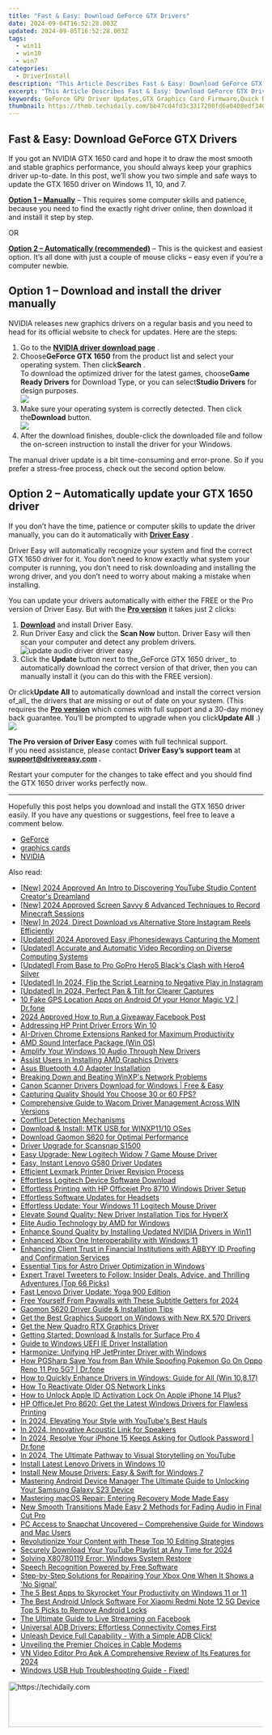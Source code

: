 ```yaml
---
title: "Fast & Easy: Download GeForce GTX Drivers"
date: 2024-09-04T16:52:28.003Z
updated: 2024-09-05T16:52:28.003Z
tags:
  - win11
  - win10
  - win7
categories:
  - DriverInstall
description: "This Article Describes Fast & Easy: Download GeForce GTX Drivers"
excerpt: "This Article Describes Fast & Easy: Download GeForce GTX Drivers"
keywords: GeForce GPU Driver Updates,GTX Graphics Card Firmware,Quick Download of GPU Drivers,NVIDIA Graphics Update,Download GeForce Drivers Online,Latest GTX GPU Software Release,GeForce Drivers Installation Guide
thumbnail: https://thmb.techidaily.com/bb47cd4fd3c3317200fd6a0408edf3404c84e0ce2b2a16adf3218bdf1eaafd6a.jpg
---
```


## Fast & Easy: Download GeForce GTX Drivers

 If you got an NVIDIA GTX 1650 card and hope it to draw the most smooth and stable graphics performance, you should always keep your graphics driver up-to-date. In this post, we’ll show you two simple and safe ways to update the GTX 1650 driver on Windows 11, 10, and 7.

**[Option 1 – Manually](#option1)** – This requires some computer skills and patience, because you need to find the exactly right driver online, then download it and install it step by step.

OR

**[Option 2 – Automatically (recommended)](#option2)**  – This is the quickest and easiest option. It’s all done with just a couple of mouse clicks – easy even if you’re a computer newbie.

## Option 1 – Download and install the driver manually

 NVIDIA releases new graphics drivers on a regular basis and you need to head for its official website to check for updates. Here are the steps:

1. Go to the [**NVIDIA driver download page**](https://www.nvidia.com/Download/index.aspx) .
2. Choose**GeForce GTX 1650** from the product list and select your operating system. Then click**Search** .  
 To download the optimized driver for the latest games, choose**Game Ready Drivers** for Download Type, or you can select**Studio Drivers** for design purposes.  
![](https://images.drivereasy.com/wp-content/uploads/2021/02/gtx-driver-download-manually-1.jpg)
3. Make sure your operating system is correctly detected. Then click the**Download** button.  
![](https://images.drivereasy.com/wp-content/uploads/2021/02/gtx-driver-download-manually-2.jpg)
4. After the download finishes, double-click the downloaded file and follow the on-screen instruction to install the driver for your Windows.

 The manual driver update is a bit time-consuming and error-prone. So if you prefer a stress-free process, check out the second option below.

## Option 2 – Automatically update your GTX 1650 driver

 If you don’t have the time, patience or computer skills to update the driver manually, you can do it automatically with **[Driver Easy](https://tools.techidaily.com/drivereasy/download/)**  .

 Driver Easy will automatically recognize your system and find the correct GTX 1650 driver for it. You don’t need to know exactly what system your computer is running, you don’t need to risk downloading and installing the wrong driver, and you don’t need to worry about making a mistake when installing.

 You can update your drivers automatically with either the FREE or the Pro version of Driver Easy. But with the **[Pro version](https://tools.techidaily.com/drivereasy/download/)**  it takes just 2 clicks:

1. **[Download](https://tools.techidaily.com/drivereasy/download/)**  and install Driver Easy.
2. Run Driver Easy and click the **Scan Now** button. Driver Easy will then scan your computer and detect any problem drivers.  
![update audio driver driver easy](https://images.drivereasy.com/wp-content/uploads/2021/02/de-borderless.jpg)
3. Click the **Update**  button next to the_GeForce GTX 1650 driver_ to automatically download the correct version of that driver, then you can manually install it (you can do this with the FREE version).  

 Or click**Update All** to automatically download and install the correct version of_all_ the drivers that are missing or out of date on your system. (This requires the **[Pro version](https://tools.techidaily.com/drivereasy/download/)**  which comes with full support and a 30-day money back guarantee. You’ll be prompted to upgrade when you click**Update All** .)  
![](https://images.drivereasy.com/wp-content/uploads/2021/02/gtx-1650-driver-de.jpg)

**The Pro version of Driver Easy** comes with full technical support.  
 If you need assistance, please contact **Driver Easy’s support team** at **[support@drivereasy.com](mailto:support@drivereasy.com) .**

 Restart your computer for the changes to take effect and you should find the GTX 1650 driver works perfectly now.

---

 Hopefully this post helps you download and install the GTX 1650 driver easily. If you have any questions or suggestions, feel free to leave a comment below.

* [GeForce](https://store.drivereasy.com/order/cart.php?PRODS=4731822&QTY=1&AFFILIATE=108875)
* [graphics cards](https://tools.techidaily.com/drivereasy/download/)
* [NVIDIA](https://tools.techidaily.com/drivereasy/download/)

<ins class="adsbygoogle"
     style="display:block"
     data-ad-format="autorelaxed"
     data-ad-client="ca-pub-7571918770474297"
     data-ad-slot="1223367746"></ins>



<ins class="adsbygoogle"
     style="display:block"
     data-ad-client="ca-pub-7571918770474297"
     data-ad-slot="8358498916"
     data-ad-format="auto"
     data-full-width-responsive="true"></ins>





<span class="atpl-alsoreadstyle">Also read:</span>
<div><ul>
<li><a href="https://facebook-video-share.techidaily.com/new-2024-approved-an-intro-to-discovering-youtube-studio-content-creators-dreamland/"><u>[New] 2024 Approved  An Intro to Discovering YouTube Studio  Content Creator's Dreamland</u></a></li>
<li><a href="https://remote-screen-capture.techidaily.com/new-2024-approved-screen-savvy-6-advanced-techniques-to-record-minecraft-sessions/"><u>[New] 2024 Approved  Screen Savvy  6 Advanced Techniques to Record Minecraft Sessions</u></a></li>
<li><a href="https://instagram-video-recordings.techidaily.com/new-in-2024-direct-download-vs-alternative-store-instagram-reels-efficiently/"><u>[New] In 2024, Direct Download vs Alternative  Store Instagram Reels Efficiently</u></a></li>
<li><a href="https://visual-screen-recording.techidaily.com/updated-2024-approved-easy-iphonesideways-capturing-the-moment/"><u>[Updated] 2024 Approved  Easy iPhonesideways  Capturing the Moment</u></a></li>
<li><a href="https://screen-capture.techidaily.com/updated-accurate-and-automatic-video-recording-on-diverse-computing-systems/"><u>[Updated] Accurate and Automatic Video Recording on Diverse Computing Systems</u></a></li>
<li><a href="https://some-techniques.techidaily.com/updated-from-base-to-pro-gopro-hero5-blacks-clash-with-hero4-silver/"><u>[Updated] From Base to Pro  GoPro Hero5 Black's Clash with Hero4 Silver</u></a></li>
<li><a href="https://instagram-video-recordings.techidaily.com/updated-in-2024-flip-the-script-learning-to-negative-play-in-instagram/"><u>[Updated] In 2024, Flip the Script  Learning to Negative Play in Instagram</u></a></li>
<li><a href="https://article-posts.techidaily.com/updated-in-2024-perfect-pan-and-tilt-for-clearer-captures/"><u>[Updated] In 2024, Perfect Pan & Tilt for Clearer Captures</u></a></li>
<li><a href="https://android-location.techidaily.com/10-fake-gps-location-apps-on-android-of-your-honor-magic-v2-drfone-by-drfone-virtual/"><u>10 Fake GPS Location Apps on Android Of your Honor Magic V2 | Dr.fone</u></a></li>
<li><a href="https://fox-glue.techidaily.com/2024-approved-how-to-run-a-giveaway-facebook-post/"><u>2024 Approved  How to Run a Giveaway Facebook Post</u></a></li>
<li><a href="https://driver-install.techidaily.com/addressing-hp-print-driver-errors-win-10/"><u>Addressing HP Print Driver Errors Win 10</u></a></li>
<li><a href="https://tech-hub.techidaily.com/ai-driven-chrome-extensions-ranked-for-maximum-productivity/"><u>AI-Driven Chrome Extensions Ranked for Maximum Productivity</u></a></li>
<li><a href="https://driver-install.techidaily.com/amd-sound-interface-package-win-os/"><u>AMD Sound Interface Package (Win OS)</u></a></li>
<li><a href="https://driver-install.techidaily.com/amplify-your-windows-10-audio-through-new-drivers/"><u>Amplify Your Windows 10 Audio Through New Drivers</u></a></li>
<li><a href="https://driver-install.techidaily.com/assist-users-in-installing-amd-graphics-drivers/"><u>Assist Users in Installing AMD Graphics Drivers</u></a></li>
<li><a href="https://driver-install.techidaily.com/asus-bluetooth-40-adapter-installation/"><u>Asus Bluetooth 4.0 Adapter Installation</u></a></li>
<li><a href="https://driver-install.techidaily.com/breaking-down-and-beating-winxps-network-problems/"><u>Breaking Down and Beating WinXP's Network Problems</u></a></li>
<li><a href="https://driver-install.techidaily.com/canon-scanner-drivers-download-for-windows-free-and-easy/"><u>Canon Scanner Drivers Download for Windows | Free & Easy</u></a></li>
<li><a href="https://remote-screen-capture.techidaily.com/capturing-quality-should-you-choose-30-or-60-fps/"><u>Capturing Quality  Should You Choose 30 or 60 FPS?</u></a></li>
<li><a href="https://driver-install.techidaily.com/comprehensive-guide-to-wacom-driver-management-across-win-versions/"><u>Comprehensive Guide to Wacom Driver Management Across WIN Versions</u></a></li>
<li><a href="https://driver-install.techidaily.com/conflict-detection-mechanisms/"><u>Conflict Detection Mechanisms</u></a></li>
<li><a href="https://driver-install.techidaily.com/download-and-install-mtk-usb-for-winxp1110-oses/"><u>Download & Install: MTK USB for WINXP11/10 OSes</u></a></li>
<li><a href="https://driver-install.techidaily.com/download-gaomon-s620-for-optimal-performance/"><u>Download Gaomon S620 for Optimal Performance</u></a></li>
<li><a href="https://driver-install.techidaily.com/driver-upgrade-for-scansnap-s1500/"><u>Driver Upgrade for Scansnap S1500</u></a></li>
<li><a href="https://driver-install.techidaily.com/easy-upgrade-new-logitech-widow-7-game-mouse-driver/"><u>Easy Upgrade: New Logitech Widow 7 Game Mouse Driver</u></a></li>
<li><a href="https://driver-install.techidaily.com/easy-instant-lenovo-g580-driver-updates/"><u>Easy, Instant Lenovo G580 Driver Updates</u></a></li>
<li><a href="https://driver-install.techidaily.com/efficient-lexmark-printer-driver-revision-process/"><u>Efficient Lexmark Printer Driver Revision Process</u></a></li>
<li><a href="https://driver-install.techidaily.com/effortless-logitech-device-software-download/"><u>Effortless Logitech Device Software Download</u></a></li>
<li><a href="https://driver-install.techidaily.com/effortless-printing-with-hp-officejet-pro-8710-windows-driver-setup/"><u>Effortless Printing with HP Officejet Pro 8710 Windows Driver Setup</u></a></li>
<li><a href="https://driver-install.techidaily.com/effortless-software-updates-for-headsets/"><u>Effortless Software Updates for Headsets</u></a></li>
<li><a href="https://driver-install.techidaily.com/effortless-update-your-windows-11-logitech-mouse-driver/"><u>Effortless Update: Your Windows 11 Logitech Mouse Driver</u></a></li>
<li><a href="https://driver-install.techidaily.com/elevate-sound-quality-new-driver-installation-tips-for-hyperx/"><u>Elevate Sound Quality: New Driver Installation Tips for HyperX</u></a></li>
<li><a href="https://driver-install.techidaily.com/elite-audio-technology-by-amd-for-windows/"><u>Elite Audio Technology by AMD for Windows</u></a></li>
<li><a href="https://driver-install.techidaily.com/enhance-sound-quality-by-installing-updated-nvidia-drivers-in-win11/"><u>Enhance Sound Quality by Installing Updated NVIDIA Drivers in Win11</u></a></li>
<li><a href="https://driver-install.techidaily.com/enhanced-xbox-one-interoperability-with-windows-11/"><u>Enhanced Xbox One Interoperability with Windows 11</u></a></li>
<li><a href="https://some-tips.techidaily.com/enhancing-client-trust-in-financial-institutions-with-abbyy-id-proofing-and-confirmation-services/"><u>Enhancing Client Trust in Financial Institutions with ABBYY ID Proofing and Confirmation Services</u></a></li>
<li><a href="https://driver-install.techidaily.com/essential-tips-for-astro-driver-optimization-in-windows/"><u>Essential Tips for Astro Driver Optimization in Windows</u></a></li>
<li><a href="https://tech-recovery.techidaily.com/expert-travel-tweeters-to-follow-insider-deals-advice-and-thrilling-adventures-top-66-picks/"><u>Expert Travel Tweeters to Follow: Insider Deals, Advice, and Thrilling Adventures (Top 66 Picks)</u></a></li>
<li><a href="https://driver-install.techidaily.com/fast-lenovo-driver-update-yoga-900-edition/"><u>Fast Lenovo Driver Update: Yoga 900 Edition</u></a></li>
<li><a href="https://youtube-help.techidaily.com/free-yourself-from-paywalls-with-these-subtitle-getters-for-2024/"><u>Free Yourself From Paywalls with These Subtitle Getters for 2024</u></a></li>
<li><a href="https://driver-install.techidaily.com/gaomon-s620-driver-guide-and-installation-tips/"><u>Gaomon S620 Driver Guide & Installation Tips</u></a></li>
<li><a href="https://driver-install.techidaily.com/get-the-best-graphics-support-on-windows-with-new-rx-570-drivers/"><u>Get the Best Graphics Support on Windows with New RX 570 Drivers</u></a></li>
<li><a href="https://driver-install.techidaily.com/get-the-new-quadro-rtx-graphics-driver/"><u>Get the New Quadro RTX Graphics Driver</u></a></li>
<li><a href="https://driver-install.techidaily.com/getting-started-download-and-installs-for-surface-pro-4/"><u>Getting Started: Download & Installs for Surface Pro 4</u></a></li>
<li><a href="https://driver-install.techidaily.com/guide-to-windows-uefi-ie-driver-installation/"><u>Guide to Windows UEFI IE Driver Installation</u></a></li>
<li><a href="https://driver-install.techidaily.com/harmonize-unifying-hp-jetprinter-driver-with-windows/"><u>Harmonize: Unifying HP JetPrinter Driver with Windows</u></a></li>
<li><a href="https://android-pokemon-go.techidaily.com/how-pgsharp-save-you-from-ban-while-spoofing-pokemon-go-on-oppo-reno-11-pro-5g-drfone-by-drfone-virtual-android/"><u>How PGSharp Save You from Ban While Spoofing Pokemon Go On Oppo Reno 11 Pro 5G? | Dr.fone</u></a></li>
<li><a href="https://driver-install.techidaily.com/how-to-quickly-enhance-drivers-in-windows-guide-for-all-win-10817/"><u>How to Quickly Enhance Drivers in Windows: Guide for All (Win 10,8.17)</u></a></li>
<li><a href="https://driver-install.techidaily.com/how-to-reactivate-older-os-network-links/"><u>How To Reactivate Older OS Network Links</u></a></li>
<li><a href="https://activate-lock.techidaily.com/how-to-unlock-apple-id-activation-lock-on-apple-iphone-14-plus-by-drfone-ios/"><u>How to Unlock Apple ID Activation Lock On Apple iPhone 14 Plus?</u></a></li>
<li><a href="https://driver-install.techidaily.com/hp-officejet-pro-8620-get-the-latest-windows-drivers-for-flawless-printing/"><u>HP OfficeJet Pro 8620: Get the Latest Windows Drivers for Flawless Printing</u></a></li>
<li><a href="https://youtube-data.techidaily.com/24-elevating-your-style-with-youtubes-best-hauls/"><u>In 2024, Elevating Your Style with YouTube's Best Hauls</u></a></li>
<li><a href="https://some-techniques.techidaily.com/in-2024-innovative-acoustic-link-for-speakers/"><u>In 2024, Innovative Acoustic Link for Speakers</u></a></li>
<li><a href="https://iphone-unlock.techidaily.com/in-2024-resolve-your-iphone-15-keeps-asking-for-outlook-password-drfone-by-drfone-ios/"><u>In 2024, Resolve Your iPhone 15 Keeps Asking for Outlook Password | Dr.fone</u></a></li>
<li><a href="https://some-approaches.techidaily.com/in-2024-the-ultimate-pathway-to-visual-storytelling-on-youtube/"><u>In 2024, The Ultimate Pathway to Visual Storytelling on YouTube</u></a></li>
<li><a href="https://driver-install.techidaily.com/install-latest-lenovo-drivers-in-windows-10/"><u>Install Latest Lenovo Drivers in Windows 10</u></a></li>
<li><a href="https://driver-install.techidaily.com/install-new-mouse-drivers-easy-and-swift-for-windows-7/"><u>Install New Mouse Drivers: Easy & Swift for Windows 7</u></a></li>
<li><a href="https://android-unlock.techidaily.com/mastering-android-device-manager-the-ultimate-guide-to-unlocking-your-samsung-galaxy-s23-device-by-drfone-android/"><u>Mastering Android Device Manager The Ultimate Guide to Unlocking Your Samsung Galaxy S23 Device</u></a></li>
<li><a href="https://tech-recovery.techidaily.com/mastering-macos-repair-entering-recovery-mode-made-easy/"><u>Mastering macOS Repair: Entering Recovery Mode Made Easy</u></a></li>
<li><a href="https://ai-driven-video-production.techidaily.com/new-smooth-transitions-made-easy-2-methods-for-fading-audio-in-final-cut-pro/"><u>New Smooth Transitions Made Easy 2 Methods for Fading Audio in Final Cut Pro</u></a></li>
<li><a href="https://technical-tips.techidaily.com/pc-access-to-snapchat-uncovered-comprehensive-guide-for-windows-and-mac-users/"><u>PC Access to Snapchat Uncovered – Comprehensive Guide for Windows and Mac Users</u></a></li>
<li><a href="https://youtube-video-recordings.techidaily.com/revolutionize-your-content-with-these-top-10-editing-strategies/"><u>Revolutionize Your Content with These Top 10 Editing Strategies</u></a></li>
<li><a href="https://facebook-video-footage.techidaily.com/securely-download-your-youtube-playlist-at-any-time-for-2024/"><u>Securely Download Your YouTube Playlist at Any Time for 2024</u></a></li>
<li><a href="https://win11.techidaily.com/solving-x80780119-error-windows-system-restore/"><u>Solving X80780119 Error: Windows System Restore</u></a></li>
<li><a href="https://extra-resources.techidaily.com/speech-recognition-powered-by-free-software/"><u>Speech Recognition Powered by Free Software</u></a></li>
<li><a href="https://techtrends.techidaily.com/step-by-step-solutions-for-repairing-your-xbox-one-when-it-shows-a-no-signal/"><u>Step-by-Step Solutions for Repairing Your Xbox One When It Shows a 'No Signal'</u></a></li>
<li><a href="https://win11.techidaily.com/the-5-best-apps-to-skyrocket-your-productivity-on-windows-11-or-11/"><u>The 5 Best Apps to Skyrocket Your Productivity on Windows 11 or 11</u></a></li>
<li><a href="https://sim-unlock.techidaily.com/the-best-android-unlock-software-for-xiaomi-redmi-note-12-5g-device-top-5-picks-to-remove-android-locks-by-drfone-android/"><u>The Best Android Unlock Software For Xiaomi Redmi Note 12 5G Device Top 5 Picks to Remove Android Locks</u></a></li>
<li><a href="https://facebook-videos.techidaily.com/the-ultimate-guide-to-live-streaming-on-facebook/"><u>The Ultimate Guide to Live Streaming on Facebook</u></a></li>
<li><a href="https://driver-install.techidaily.com/1720063745927-universal-adb-drivers-effortless-connectivity-comes-first/"><u>Universal ADB Drivers: Effortless Connectivity Comes First</u></a></li>
<li><a href="https://driver-install.techidaily.com/1720063478001-unleash-device-full-capability-with-a-simple-adb-click/"><u>Unleash Device Full Capability - With a Simple ADB Click!</u></a></li>
<li><a href="https://buynow-tips.techidaily.com/unveiling-the-premier-choices-in-cable-modems/"><u>Unveiling the Premier Choices in Cable Modems</u></a></li>
<li><a href="https://ai-vdieo-software.techidaily.com/vn-video-editor-pro-apk-a-comprehensive-review-of-its-features-for-2024/"><u>VN Video Editor Pro Apk A Comprehensive Review of Its Features for 2024</u></a></li>
<li><a href="https://driver-install.techidaily.com/1720063277714-windows-usb-hub-troubleshooting-guide-fixed/"><u>Windows USB Hub Troubleshooting Guide - Fixed!</u></a></li>
</ul></div>

<!-- affiliate ads begin -->
<a href="https://appsumo.8odi.net/c/5597632/2037335/7443" target="_top" id="2037335">
  <img src="//a.impactradius-go.com/display-ad/7443-2037335" border="0" alt="https://techidaily.com" width="728" height="90"/>
</a>
<img height="0" width="0" src="https://appsumo.8odi.net/i/5597632/2037335/7443" style="position:absolute;visibility:hidden;" border="0" />
<!-- affiliate ads end -->